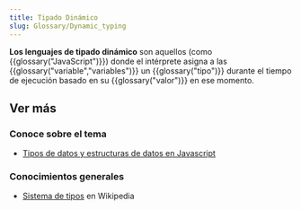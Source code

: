 ```yaml
---
title: Tipado Dinámico
slug: Glossary/Dynamic_typing
---
```


**Los lenguajes de tipado dinámico** son aquellos (como {{glossary("JavaScript")}}) donde el intérprete asigna a las {{glossary("variable","variables")}} un {{glossary("tipo")}} durante el tiempo de ejecución basado en su {{glossary("valor")}} en ese momento.

## Ver más

### Conoce sobre el tema

- [Tipos de datos y estructuras de datos en Javascript](/es/docs/Web/JavaScript/Data_structures)

### Conocimientos generales

- [Sistema de tipos](https://es.wikipedia.org/wiki/Sistema_de_tipos) en Wikipedia
